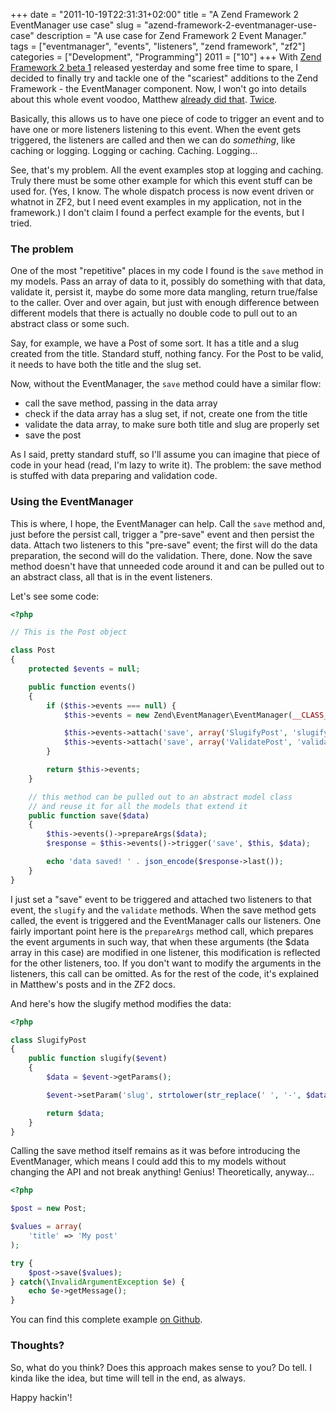 +++
date = "2011-10-19T22:31:31+02:00"
title = "A Zend Framework 2 EventManager use case"
slug = "azend-framework-2-eventmanager-use-case"
description = "A use case for Zend Framework 2 Event Manager."
tags = ["eventmanager", "events", "listeners", "zend framework", "zf2"]
categories = ["Development", "Programming"]
2011 = ["10"]
+++
With <a href="http://framework.zend.com/zf2/blog/entry/Zend-Framework-2-0-0beta1-Released">Zend Framework 2 beta 1</a> released yesterday and some free time to spare, I decided to finally try and tackle one of the "scariest" additions to the Zend Framework - the EventManager component. Now, I won't go into details about this whole event voodoo, Matthew <a href="http://weierophinney.net/matthew/archives/251-Aspects,-Filters,-and-Signals,-Oh,-My!.html">already did that</a>. <a href="http://weierophinney.net/matthew/archives/266-Using-the-ZF2-EventManager.html">Twice</a>.

Basically, this allows us to have one piece of code to trigger an event and to have one or more listeners listening to this event. When the event gets triggered, the listeners are called and then we can do *something*, like caching or logging. Logging or caching. Caching. Logging...

See, that's my problem. All the event examples stop at logging and caching. Truly there must be some other example for which this event stuff can be used for. (Yes, I know. The whole dispatch process is now event driven or whatnot in ZF2, but I need event examples in my application, not in the framework.) I don't claim I found a perfect example for the events, but I tried.

<h3>The problem</h3>

One of the most "repetitive" places in my code I found is the <code>save</code> method in my models. Pass an array of data to it, possibly do something with that data, validate it, persist it, maybe do some more data mangling, return true/false to the caller. Over and over again, but just with enough difference between different models that there is actually no double code to pull out to an abstract class or some such.

Say, for example, we have a Post of some sort. It has a title and a slug created from the title. Standard stuff, nothing fancy. For the Post to be valid, it needs to have both the title and the slug set.

Now, without the EventManager, the <code>save</code> method could have a similar flow:

<ul>
<li>call the save method, passing in the data array</li>
<li>check if the data array has a slug set, if not, create one from the title</li>
<li>validate the data array, to make sure both title and slug are properly set</li>
<li>save the post</li>
</ul>

As I said, pretty standard stuff, so I'll assume you can imagine that piece of code in your head (read, I'm lazy to write it). The problem: the save method is stuffed with data preparing and validation code.

<h3>Using the EventManager</h3>

This is where, I hope, the EventManager can help. Call the <code>save</code> method and, just before the persist call, trigger a "pre-save" event and then persist the data. Attach two listeners to this "pre-save" event; the first will do the data preparation, the second will do the validation. There, done. Now the save method doesn't have that unneeded code around it and can be pulled out to an abstract class, all that is in the event listeners.

Let's see some code:

``` php
<?php

// This is the Post object

class Post
{
    protected $events = null;

    public function events()
    {
        if ($this->events === null) {
            $this->events = new Zend\EventManager\EventManager(__CLASS__);

            $this->events->attach('save', array('SlugifyPost', 'slugify'), 100);
            $this->events->attach('save', array('ValidatePost', 'validate'), 90);
        }

        return $this->events;
    }

    // this method can be pulled out to an abstract model class
    // and reuse it for all the models that extend it
    public function save($data)
    {
        $this->events()->prepareArgs($data);
        $response = $this->events()->trigger('save', $this, $data);

        echo 'data saved! ' . json_encode($response->last());
    }
}
```
I just set a "save" event to be triggered and attached two listeners to that event, the <code>slugify</code> and the <code>validate</code> methods. When the save method gets called, the event is triggered and the EventManager calls our listeners. One fairly important point here is the <code>prepareArgs</code> method call, which prepares the event arguments in such way, that when these arguments (the $data array in this case) are modified in one listener, this modification is reflected for the other listeners, too. If you don't want to modify the arguments in the listeners, this call can be omitted. As for the rest of the code, it's explained in Matthew's posts and in the ZF2 docs.

And here's how the slugify method modifies the data:

``` php
<?php

class SlugifyPost
{
    public function slugify($event)
    {
        $data = $event->getParams();

        $event->setParam('slug', strtolower(str_replace(' ', '-', $data['title'])));

        return $data;
    }
}
```
Calling the save method itself remains as it was before introducing the EventManager, which means I could add this to my models without changing the API and not break anything! Genius! Theoretically, anyway...

``` php
<?php

$post = new Post;

$values = array(
    'title' => 'My post'
);

try {
    $post->save($values);
} catch(\InvalidArgumentException $e) {
    echo $e->getMessage();
}
```
You can find this complete example <a href="https://github.com/robertbasic/blog-examples/blob/master/zf2-event-manager/index.php">on Github</a>.

<h3>Thoughts?</h3>

So, what do you think? Does this approach makes sense to you? Do tell. I kinda like the idea, but time will tell in the end, as always.

Happy hackin'!
